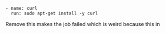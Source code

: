 
    - name: curl
      run: sudo apt-get install -y curl


Remove this makes the job failed which is weird because this in